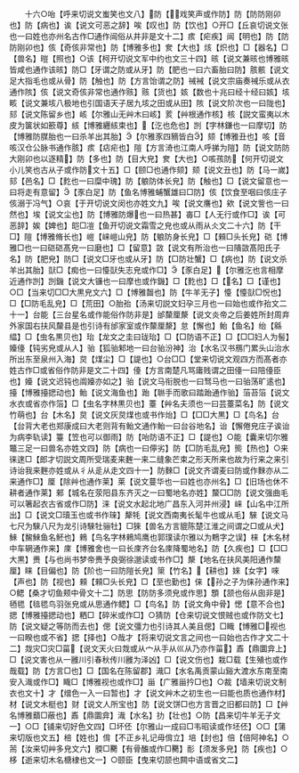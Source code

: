 <!-- { "loadSidebar": true } -->
　　十六○咍【呼来切说文蚩笑也文八】防【戏笑声或作防】防【防防刚卯也】防【病也】诶【说文可恶之辞】唉【叹也】防【饮也】○开□【丘哀切说文张也一曰姓也亦州名古作□通作闿俗从井非是文十二】痎【疟疾】闿【明也】防【防防刚卯也】侅【奇侅非常也】防【博雅多也】奒【大也】烗【炽也】□【器名】□【兽名】暟【照也】○该【柯开切说文军中约也文三十四】晐【说文兼晐也博雅晐皆咸也通作该晐】防□【牙谓之防或从牙】防【肥也一曰六畜胎曰防】胲骸【说文足大指毛也或从骨】防【触也】防【方言饴谓之防】祴裓【说文宗庙奏祴乐或从衣通作陔】侅【说文奇侅非常也通作赅】赅【货也】姟【数也十兆曰经十经曰姟】垓畡【说文兼垓八极地也引国语天子居九垓之田或从田】陔【说文阶次也一曰陇也】郂【说文陈留乡也】峐【尔雅山无艸木曰峐】荄【艸根通作核】核【説文蛮夷以木皮为箧状如籨尊】絯【博雅纒絯束也】【汔也危也】剀【字林鎌也一曰摩切】防【博雅防腜胎也一曰杀羊出其胎】【尔雅豕四豴皆白】颏【博雅丑也】咳【音咳汉仓公脉书通作胲】痎【痁疟也】隑【方言渏也江南人呼挮为隑】防【说文防防大刚卯也以逐精】防【多也】防【目大皃】奒【大也】○咳孩防【何开切说文小儿笑也古从子或作防文十五】□【颐□也通作颏】颏【说文丑也】防【马一嵗】郂【邑名】□【麧也一曰糜中瑰】防【躴防体长皃】防【触也】□【说文留意也一曰将走有意留】【豕白足】防【鱼名博雅蜅蟹雄曰□防】侅【饮食至咽曰侅庄子侅溺于冯气】○哀【于开切说文闵也亦姓文九】唉【说文譍也】欸【说文訾也一曰然也】埃【说文尘也】防【博雅防爆也一曰热甚】毐□【人无行或作□】诶【可恶辞】娭【婢也】皑□凒【鱼开切说文霜雪之皃也或从雨从仌文二十六】防【干□】隑【博雅脩长也】嵦【崃嵦山皃】防【躴防身长皃】□【顂□头长皃】硙【博雅□也一曰硙硙髙皃一曰磨也】□【留意】敳【说文有所治也一曰隤敳髙阳氏子名】防【肥皃】防□【说文□牙也或从牙】防【□防壮蟹】□【病也】防【说文杀羊出其胎】獃□【痴也一曰懛獃失志皃或作□】【豕白足】【尔雅汔也言相摩近通作剀】剀鐖【说文大镰也一曰摩也或作鐖】□【麧也】□【名】□【谨也】○□【当来切□□大黒皃文六】□【博雅齧也】防【牛羊无子】懛【懛獃□怳也】□【□防毛乱皃】□【荒田】○胎孡【汤来切説文妇孕三月也一曰始也或作孡文二十一】台能【三台星名或作能俗作防非是】邰斄厘漦【说文炎帝之后姜姓所封周弃外家国右扶风斄县是也引诗有邰家室或作斄厘漦】怠【懈也】鲐【鱼名】绐【緜緼】□【虫名黒贝也】珆【龙文之圭曰珑珆】□【□防语不正】□【□□妇人为髻】嬯儓【钝劣皃或从人】骀【狐骀邾地一曰台骀汾神】治【水名汉书鴈门累头山治水所出东至泉州入海】炱【煤尘】□【諟也】○台□□【堂来切说文观四方而髙者亦姓古作□或省俗作防非是文二十四】儓【方言南楚凡骂庸贱谓之田儓一曰陪儓臣也】嬯【说文迟钝也阘嬯亦如之】骀【说文马衔脱也一曰驽马也一曰骀荡旷逺也】擡【博雅擡揌动也】鲐【说文海鱼也】跆【聮手而歌曰踏跆通作骀】菭苔箈【说文水衣或省亦作箈】□【虫名字林黒贝也】薹【艸名夫须也一曰芸薹菜名】防【说文竹萌也】台【木名】炱【说文灰炱煤也或书作炲】□【□□大黒】□【鸟名】台【台背大老也郑康成曰大老则背有鲐文通作鲐一曰台谷地名】诒【懈倦皃庄子诶诒为病李轨读】籉【笠也可以御雨】防【咍防语不正】□【諟也】○能【囊来切尔雅鼈三足一曰兽名亦姓文四】防【病也一曰儜劣】防【□防毛乱皃】熋【热也】○来徕逨□【郎才切説文周所受瑞麦来麰一来二缝象芒束之形天所来也故为行来之来引诗诒我来麰亦姓或从彳从辵从走文四十一】防麳□【说文齐谓麦曰防或作麳亦从二来通作□】厘【除艸也通作莱】莱【说文蔓华也一曰姓也亦州名】□【旧场也休不耕者通作莱】郲【城名在荥阳县东齐灭之一曰蜀地名亦姓】斄□□防【说文强曲毛可以箸起衣古省或作□防】涞【说文水起北地广昌东入河并州浸】崃【山名中江所出】□【说文□瓄玉也或书作琜】犛牦【说文西南夷长髦牛也或从毛】騋【说文马七尺为騋八尺为龙引诗騋牡骊牡】□猍【兽名方言貔陈楚江淮之间谓之□或从犬】鯠【鯬鯠鱼名魾也】鶆【鸟名字林鶆鸠鹰也郭璞读尔雅以为鷞字之误】梾【木名材中车辋通作来】庲【博雅舍也一曰长庲齐台名庲降蜀地名】防【久疾也】□【□□大黒】赉【与也尚书梦帝赉予良弼徐邈读或书作□】漦【地名在扶风美阳通作斄厘】睐【目偏也】防【阶也一曰防隑长皃】箂【竹名】【耕也】婡【女字】唻【声也】防【视也】顂【顂□头长皃】□【至也勤也】俫【孙之子为俫孙通作来】○鳃【桑才切鱼颊中骨文十二】防思【防防多须皃或作思】顋【颔也俗从囱非是】毢毸【毰毸鸟羽张皃或从思通作鳃】□【鸟名】防【说文角中骨】愢【意不合也】揌【博雅擡揌动也】粞□【碎米或作□】○猜防【仓来切说文恨贼也或作防文七】防【说文疑之等防而去也】偲【说文彊力也引诗其人美且偲】□睵【博雅□视也一曰睽也或不省】揌【择也】○哉才【将来切说文言之间也一曰始也古作才文二十二】烖灾□灾□菑【说文天火曰烖或从宀从手从巛从乃亦作菑】鼒【鼎圜弇上】□【说文害也从一雝川引春秋传川雝为泽凶】□【说文伤也】栽□载【生殖也或作哉载】防【方言□也】□【国名在陈留郡】渽□【水名禹贡蒙山谿大渡水东南至南安入渽或作□】睵□【博雅视也或作□】甾【广雅甾扲□也】○裁【墙来切说文制衣也文十】才【缯色一入一曰暂也】才【说文艸木之初生也一曰能也质也通作材】材【说文木梃也】财【说文人所宝也】防【说文饼□也方言晋之旧都曰防】□【艸名博雅蘱□蔽也】鼒【鼎圜弇】渽【水名】扐【壮也】○防【昌来切牛羊无子文一】○□【铺来切好色文四】□坏伾【尔雅山一成曰□韦昭读或作坯伾】○□【蒲来切版也文五】棓【姓也】偝【不正乡礼记毋偝立】培【封也】倍【倍阿神名】○荋【汝来切艸多皃文六】腝□臡【有骨醢或作□臡】耏【须发多皃】防【疾也】○栘【逝来切木名榶棣也文一】○颐臣【曳来切颔也闗中语或省文二】
